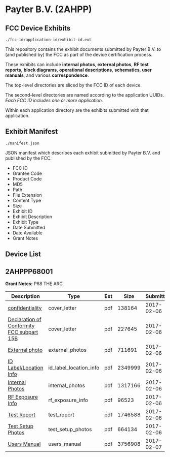# Payter B.V. (2AHPP)
## FCC Device Exhibits

```
./fcc-id/application-id/exhibit-id.ext
```

This repository contains the exhibit documents submitted by Payter B.V. to (and published by) the FCC as part of the device certification process.

These exhibits can include **internal photos**, **external photos**, **RF test reports**, **block diagrams**, **operational descriptions**, **schematics**, **user manuals**, and various **correspondence**.

The top-level directories are sliced by the FCC ID of each device.

The second-level directories are named according to the application UUIDs. *Each FCC ID includes one or more application.*

Within each application directory are the exhibits submitted with that application. 

## Exhibit Manifest

```
./manifest.json
```

JSON manifest which describes each exhibit submitted by Payter B.V. and published by the FCC.

- FCC ID
- Grantee Code
- Product Code
- MD5
- Path
- File Extension
- Content Type
- Size
- Exhibit ID
- Exhibit Description
- Exhibit Type
- Date Submitted
- Date Available
- Grant Notes

## Device List
## 2AHPPP68001
**Grant Notes:** P68 THE ARC

| Description | Type | Ext | Size | Submitted | Available |
| ----------- | ---- | --- | ---- | --------- | --------- |
| [confidentiality](2AHPPP68001/4dbdb08e6bcfca97b908a0a876676a8d/3276733.pdf) | cover_letter | pdf | 138164 | 2017-02-06 | 2017-02-08 |
| [Declaration of Conformity FCC subpart 15B](2AHPPP68001/4dbdb08e6bcfca97b908a0a876676a8d/3276746.pdf) | cover_letter | pdf | 227645 | 2017-02-06 | 2017-02-08 |
| [External photo](2AHPPP68001/4dbdb08e6bcfca97b908a0a876676a8d/3276743.pdf) | external_photos | pdf | 711691 | 2017-02-06 | 2017-02-08 |
| [ID Label/Location Info](2AHPPP68001/4dbdb08e6bcfca97b908a0a876676a8d/3276747.pdf) | id_label_location_info | pdf | 2349999 | 2017-02-06 | 2017-02-08 |
| [Internal Photos](2AHPPP68001/4dbdb08e6bcfca97b908a0a876676a8d/3276744.pdf) | internal_photos | pdf | 1317166 | 2017-02-06 | 2017-02-08 |
| [RF Exposure Info](2AHPPP68001/4dbdb08e6bcfca97b908a0a876676a8d/3276735.pdf) | rf_exposure_info | pdf | 96523 | 2017-02-06 | 2017-02-08 |
| [Test Report](2AHPPP68001/4dbdb08e6bcfca97b908a0a876676a8d/3276734.pdf) | test_report | pdf | 1746588 | 2017-02-06 | 2017-02-08 |
| [Test Setup Photos](2AHPPP68001/4dbdb08e6bcfca97b908a0a876676a8d/3276745.pdf) | test_setup_photos | pdf | 664134 | 2017-02-06 | 2017-02-08 |
| [Users Manual](2AHPPP68001/4dbdb08e6bcfca97b908a0a876676a8d/3277389.pdf) | users_manual | pdf | 3756908 | 2017-02-07 | 2017-02-08 |
